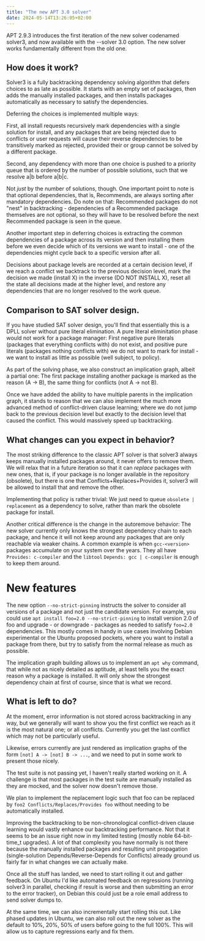 ```yaml
---
title: "The new APT 3.0 solver"
date: 2024-05-14T13:26:05+02:00
---
```

APT 2.9.3 introduces the first iteration of the new solver codenamed
solver3, and now available with the --solver 3.0 option. The new solver
works fundamentally different from the old one.


## How does it work?

Solver3 is a fully backtracking dependency solving algorithm that defers
choices to as late as possible. It starts with an empty set of packages,
then adds the manually installed packages, and then installs packages
automatically as necessary to satisfy the dependencies.

Deferring the choices is implemented multiple ways:

First, all install requests
recursively mark dependencies with a single solution for install, and any
packages that are being rejected due to conflicts or user requests will
cause their reverse dependencies to be transitively marked as rejected,
provided their or group cannot be solved by a different package.

Second, any dependency with more than one choice is pushed to a priority
queue that is ordered by the number of possible solutions, such that we
resolve a|b before a|b|c.

Not *just* by the number of solutions, though. One important point to
note is that optional dependencies, that is, Recommends, are always
sorting after mandatory dependencies. Do note on that: Recommended
packages do not "nest" in backtracking - dependencies of a Recommended
package themselves are not optional, so they will have to be resolved
before the next Recommended package is seen in the queue.

Another important step in deferring choices is extracting the common
dependencies of a package across its version and then installing them
before we even decide which of its versions we want to install - one
of the dependencies might cycle back to a specific version after all.

Decisions about package levels are recorded at a certain decision level,
if we reach a conflict we backtrack to the previous decision level,
mark the decision we made (install X) in the inverse (DO NOT INSTALL X),
reset all the state all decisions made at the higher level, and restore
any dependencies that are no longer resolved to the work queue.

## Comparison to SAT solver design.

If you have studied SAT solver design, you'll find that essentially
this is a DPLL solver without pure literal elimination. A pure literal
eliminitation phase would not work for a package manager: First negative
pure literals (packages that everything conflicts with) do not exist,
and positive pure literals (packages nothing conflicts with) we do not want
to mark for install - we want to install as little as possible (well subject,
to policy).

As part of the solving phase, we also construct an implication graph, albeit
a partial one: The first package installing another package is marked as the
reason (A -> B), the same thing for conflicts (not A -> not B).

Once we have added the ability to have multiple parents in the implication
graph, it stands to reason that we can also implement the much more advanced
method of conflict-driven clause learning; where we do not jump back to the
previous decision level but exactly to the decision level that caused the
conflict. This would massively speed up backtracking.

## What changes can you expect in behavior?

The most striking difference to the classic APT solver is that solver3 always keeps
manually installed packages around, it never offers to remove them. We will relax that
in a future iteration so that it can *replace* packages with new ones, that is, if your
package is no longer available in the repository (obsolete), but there is one that
Conflicts+Replaces+Provides it, solver3 will be allowed to install that and remove the
other.

Implementing that policy is rather trivial: We just need to queue `obsolete | replacement`
as a dependency to solve, rather than mark the obsolete package for install.

Another critical difference is the change in the autoremove behavior: The new solver
currently only knows the strongest dependency chain to each package, and hence it will
not keep around any packages that are only reachable via weaker chains.
A common example is when `gcc-<version>` packages accumulate on your system over the
years. They all have `Provides: c-compiler` and the `libtool` `Depends: gcc | c-compiler`
is enough to keep them around.

# New features

The new option `--no-strict-pinning` instructs the solver to consider all versions of
a package and not just the candidate version. For example, you could use `apt install foo=2.0 --no-strict-pinning`
to install version 2.0 of foo and upgrade - or downgrade - packages as needed to satisfy `foo=2.0` dependencies.
This mostly comes in handy in use cases involving Debian experimental or the Ubuntu proposed pockets, where you
want to install a package from there, but try to satisfy from the normal release as much as possible.

The implication graph building allows us to implement an `apt why` command, that while not as nicely
detailed as aptitude, at least tells you the exact reason why a package is installed. It will only show
the strongest dependency chain at first of course, since that is what we record.

## What is left to do?

At the moment, error information is not stored across backtracking in any way, but we generally
will want to show you the first conflict we reach as it is the most natural one; or all conflicts.
Currently you get the last conflict which may not be particularly useful.

Likewise, errors currently are just rendered as implication graphs of the form `[not] A -> [not] B -> ...`,
and we need to put in some work to present those nicely.

The test suite is not passing yet, I haven't really started working on it. A challenge is that most
packages in the test suite are manually installed as they are mocked, and the solver now doesn't remove
those.

We plan to implement the replacement logic such that foo can be replaced by `foo2 Conflicts/Replaces/Provides foo`
without needing to be automatically installed.

Improving the backtracking to be non-chronological conflict-driven clause learning would vastly
enhance our backtracking performance. Not that it seems to be an issue right now in my limited
testing (mostly noble 64-bit-time_t upgrades). A lot of that complexity you have normally is not
there because the manually installed packages and resulting unit propagation (single-solution
Depends/Reverse-Depends for Conflicts) already ground us fairly far in what changes we can actually make.

Once all the stuff has landed, we need to start rolling it out and gather feedback. On Ubuntu I'd like
automated feedback on regressions (running solver3 in parallel, checking if result is worse and then
submitting an error to the error tracker), on Debian this could just be a role email address to send
solver dumps to.

At the same time, we can also incrementally start rolling this out. Like phased updates in Ubuntu,
we can also roll out the new solver as the default to 10%, 20%, 50% of users before going to the
full 100%. This will allow us to capture regressions early and fix them.

